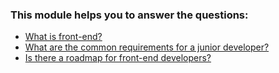 ### This module helps you to answer the questions:
* [What is front-end?](https://www.youtube.com/watch?v=GJ8jidDdWVg&ab_channel=Codecademy)
* [What are the common requirements for a junior developer?](https://github.com/rolling-scopes-school/tasks/blob/master/stage0/modules/js-fe-developer/js-l1-position-requirements.md)
* [Is there a roadmap for front-end developers?](https://roadmap.sh/frontend)

